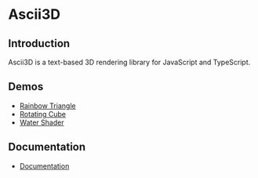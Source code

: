 # Ascii3D

## Introduction
Ascii3D is a text-based 3D rendering library for JavaScript and TypeScript.

## Demos
- [Rainbow Triangle](https://heledron.com/misc/ascii3d/demos/rainbow-triangle/)
- [Rotating Cube](https://heledron.com/misc/ascii3d/demos/rotating-cube/)
- [Water Shader](https://heledron.com/misc/ascii3d/demos/water/)

## Documentation
- [Documentation](https://heledron.com/misc/ascii3d)